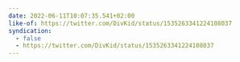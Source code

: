 ```yaml
---
date: 2022-06-11T10:07:35.541+02:00
like-of: https://twitter.com/DivKid/status/1535263341224108037
syndication:
  - false
  - https://twitter.com/DivKid/status/1535263341224108037
---
```

